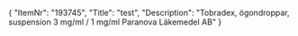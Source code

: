 {
  "ItemNr": "193745",
  "Title": "test",
  "Description": "Tobradex, ögondroppar, suspension 3 mg/ml / 1 mg/ml Paranova Läkemedel AB"
}
